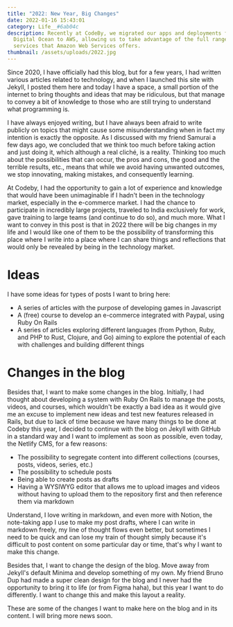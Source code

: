 ```yaml
---
title: "2022: New Year, Big Changes"
date: 2022-01-16 15:43:01
category: Life__#6ab04c
description: Recently at CodeBy, we migrated our apps and deployments from
  Digital Ocean to AWS, allowing us to take advantage of the full range of
  services that Amazon Web Services offers.
thumbnail: /assets/uploads/2022.jpg
---
```


Since 2020, I have officially had this blog, but for a few years, I had written various articles related to technology, and when I launched this site with Jekyll, I posted them here and today I have a space, a small portion of the internet to bring thoughts and ideas that may be ridiculous, but that manage to convey a bit of knowledge to those who are still trying to understand what programming is.

I have always enjoyed writing, but I have always been afraid to write publicly on topics that might cause some misunderstanding when in fact my intention is exactly the opposite. As I discussed with my friend Samurai a few days ago, we concluded that we think too much before taking action and just doing it, which although a real cliché, is a reality. Thinking too much about the possibilities that can occur, the pros and cons, the good and the terrible results, etc., means that while we avoid having unwanted outcomes, we stop innovating, making mistakes, and consequently learning.

At Codeby, I had the opportunity to gain a lot of experience and knowledge that would have been unimaginable if I hadn't been in the technology market, especially in the e-commerce market. I had the chance to participate in incredibly large projects, traveled to India exclusively for work, gave training to large teams (and continue to do so), and much more. What I want to convey in this post is that in 2022 there will be big changes in my life and I would like one of them to be the possibility of transforming this place where I write into a place where I can share things and reflections that would only be revealed by being in the technology market.

# Ideas

I have some ideas for types of posts I want to bring here:

- A series of articles with the purpose of developing games in Javascript
- A (free) course to develop an e-commerce integrated with Paypal, using Ruby On Rails
- A series of articles exploring different languages (from Python, Ruby, and PHP to Rust, Clojure, and Go) aiming to explore the potential of each with challenges and building different things

# Changes in the blog

Besides that, I want to make some changes in the blog. Initially, I had thought about developing a system with Ruby On Rails to manage the posts, videos, and courses, which wouldn't be exactly a bad idea as it would give me an excuse to implement new ideas and test new features released in Rails, but due to lack of time because we have many things to be done at Codeby this year, I decided to continue with the blog on Jekyll with GitHub in a standard way and I want to implement as soon as possible, even today, the Netlify CMS, for a few reasons:

- The possibility to segregate content into different collections (courses, posts, videos, series, etc.)
- The possibility to schedule posts
- Being able to create posts as drafts
- Having a WYSIWYG editor that allows me to upload images and videos without having to upload them to the repository first and then reference them via markdown

Understand, I love writing in markdown, and even more with Notion, the note-taking app I use to make my post drafts, where I can write in markdown freely, my line of thought flows even better, but sometimes I need to be quick and can lose my train of thought simply because it's difficult to post content on some particular day or time, that's why I want to make this change.

Besides that, I want to change the design of the blog. Move away from Jekyll's default Minima and develop something of my own. My friend Bruno Dup had made a super clean design for the blog and I never had the opportunity to bring it to life (or from Figma haha), but this year I want to do differently. I want to change this and make this layout a reality.

These are some of the changes I want to make here on the blog and in its content. I will bring more news soon.

